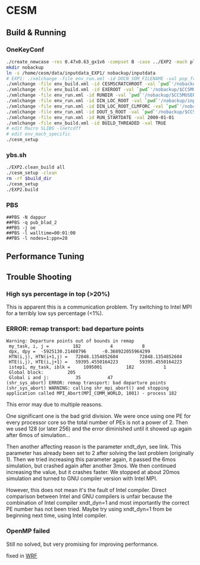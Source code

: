<!-- TITLE: CESM -->
<!-- SUBTITLE: CESM summary -->

# CESM

## Build & Running

### OneKeyConf

```bash
./create_newcase -res 0.47x0.63_gx1v6 -compset B -case ../EXP2 -mach pleiades-ivy
mkdir nobackup
ln -s /home/cesm/data/inputdata_EXP1/ nobackup/inputdata
# EXP1: ./xmlchange -file env_run.xml -id DOCN_SOM_FILENAME -val pop_frc.gx1v6.091112.nc
./xmlchange -file env_build.xml -id CESMSCRATCHROOT -val `pwd`'/nobackup/$USER'
./xmlchange -file env_build.xml -id EXEROOT -val `pwd`'/nobackup/$CCSMUSER/$CASE/bld'
./xmlchange -file env_run.xml -id RUNDIR -val `pwd`'/nobackup/$CCSMUSER/$CASE/run'
./xmlchange -file env_run.xml -id DIN_LOC_ROOT -val `pwd`'/nobackup/inputdata'
./xmlchange -file env_run.xml -id DIN_LOC_ROOT_CLMFORC -val `pwd`'/nobackup/inputdata/atm/datm7'
./xmlchange -file env_run.xml -id DOUT_S_ROOT -val `pwd`'/nobackup/$CCSMUSER/archive/$CASE'
./xmlchange -file env_run.xml -id RUN_STARTDATE -val 2000-01-01
./xmlchange -file env_build.xml -id BUILD_THREADED -val TRUE
# edit Macro SLIBS -lnetcdff
# edit env_mach_specific
./cesm_setup
```

### ybs.sh

```bash
./EXP2.clean_build all
./cesm_setup -clean
rm -rf $build_dir
./cesm_setup
./EXP2.build
```

### PBS

```
##PBS -N dappur
##PBS -q pub_blad_2
##PBS -j oe
##PBS -l walltime=00:01:00
##PBS -l nodes=1:ppn=28
```


## Performance Tuning

## Trouble Shooting

### High sys percentage in top (>20%)

This is apparent this is a communication problem. Try switching to Intel MPI for a terribly low sys percentage (\<1%).

### ERROR: remap transport: bad departure points

```
Warning: Departure points out of bounds in remap                  
 my_task, i, j =         182           4           8              
 dpx, dpy =  -5925130.21408796      -0.368922055964299            
 HTN(i,j), HTN(i+1,j) =   72848.1354852604        72848.1354852604
 HTE(i,j), HTE(i,j+1) =   59395.4550164223        59395.4550164223
 istep1, my_task, iblk =     1095001         182           1      
 Global block:         205                                        
 Global i and j:          35          47                          
(shr_sys_abort) ERROR: remap transport: bad departure points      
(shr_sys_abort) WARNING: calling shr_mpi_abort() and stopping     
application called MPI_Abort(MPI_COMM_WORLD, 1001) - process 182
```

This error may due to multiple reasons.

One significant one is the bad grid division. We were once using one PE for every processor core so the total number of PEs is not a power of 2. Then we used 128 (or later 256) and the error diminished until it showed up again after 6mos of simulation...

Then another affecting reason is the parameter xndt_dyn, see link. This parameter has already been set to 2 after solving the last problem (originally 1). Then we tried increasing this parameter again, it passed the 6mos simulation, but crashed again after another 3mos. We then continued increasing the value, but it crashes faster. We stopped at about 20mos simulation and turned to GNU compiler version with Intel MPI.

However, this does not mean it's the fault of Intel compiler. Direct comparison between Intel and GNU compilers is unfair because the combination of Intel compiler xndt_dyn=1 and most importantly the correct PE number has not been tried. Maybe try using xndt_dyn=1 from be beginning next time, using Intel compiler.

### OpenMP failed

Still no solved, but very promising for improving performance.

fixed in [WRF](/Apps/ISC/ISC-21/WRF)

